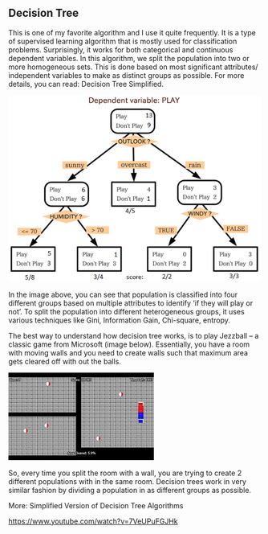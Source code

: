 ## Decision Tree

This is one of my favorite algorithm and I use it quite frequently. It is a type of supervised learning algorithm that is mostly used for classification problems. Surprisingly, it works for both categorical and continuous dependent variables. In this algorithm, we split the population into two or more homogeneous sets. This is done based on most significant attributes/ independent variables to make as distinct groups as possible. For more details, you can read: Decision Tree Simplified.

![decission tree](decission-tree1.png)


In the image above, you can see that population is classified into four different groups based on multiple attributes to identify ‘if they will play or not’. To split the population into different heterogeneous groups, it uses various techniques like Gini, Information Gain, Chi-square, entropy.

The best way to understand how decision tree works, is to play Jezzball – a classic game from Microsoft (image below). Essentially, you have a room with moving walls and you need to create walls such that maximum area gets cleared off with out the balls.

![game](download.jpg)

So, every time you split the room with a wall, you are trying to create 2 different populations with in the same room. Decision trees work in very similar fashion by dividing a population in as different groups as possible.

More: Simplified Version of Decision Tree Algorithms



https://www.youtube.com/watch?v=7VeUPuFGJHk

